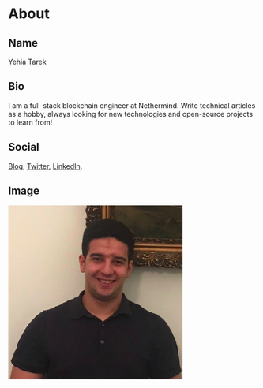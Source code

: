 # About

## Name

Yehia Tarek

## Bio

I am a full-stack blockchain engineer at Nethermind. Write technical articles as a hobby, always looking for new technologies and open-source projects to learn from!

## Social

[Blog](https://yehiatarek67.medium.com/), [Twitter](https://twitter.com/YehiaTa78724367), [LinkedIn](https://www.linkedin.com/in/yehia-tarek-abdelmonem/).

## Image

![Yehia Tarek](./images/me.jpeg)
